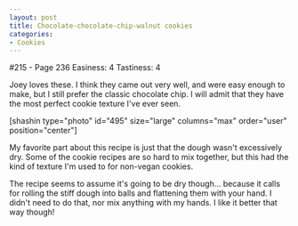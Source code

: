 ```yaml
---
layout: post
title: Chocolate-chocolate-chip-walnut cookies
categories:
- Cookies
---
```


#215 - Page 236
Easiness: 4
Tastiness: 4

Joey loves these. I think they came out very well, and were easy enough to make, but I still prefer the classic chocolate chip. I will admit that they have the most perfect cookie texture I've ever seen.

[shashin type="photo" id="495" size="large" columns="max" order="user" position="center"]

My favorite part about this recipe is just that the dough wasn't excessively dry. Some of the cookie recipes are so hard to mix together, but this had the kind of texture I'm used to for non-vegan cookies.

The recipe seems to assume it's going to be dry though... because it calls for rolling the stiff dough into balls and flattening them with your hand. I didn't need to do that, nor mix anything with my hands. I like it better that way though!
